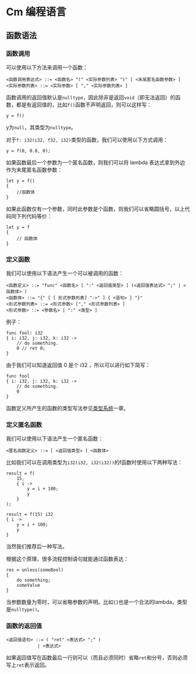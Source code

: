 # Cm 编程语言

## 函数语法

### 函数调用

可以使用以下方法来调用一个函数：

```bnf
<函数调用表达式> ::= <函数名> "(" <实际参数列表> ")" [ <末尾匿名函数参数> ]
<实际参数列表> ::= <实际参数> [ "," <实际参数列表> ]
```

函数调用的返回值默认是`nulltype`，因此除非是返回`void`（即无法返回）的函数，都是有返回值的，比如`f()`函数不声明返回，则可以这样写：

```cm
y = f()
```

y为`null`，其类型为`nulltype`。

对于`f: i32(i32, f32, i32)`类型的函数，我们可以使用以下方式调用：

```cm
y = f(0, 0.0, 0);
```

如果函数最后一个参数为一个匿名函数，则我们可以将 lambda 表达式拿到外边作为末尾匿名函数参数：

```cm
let y = f()
{
	//函数体
}
```

如果此函数仅有一个参数，同时此参数是个函数，则我们可以省略圆括号，以上代码同下列代码等价：

```cm
let y = f
{
	// 函数体
}
```

### 定义函数
我们可以使用以下语法产生一个可以被调用的函数：

```bnf
<函数定义> ::= "func" <函数名> [ ":" <返回值类型> ] (<返回值表达式> ";" | <函数体> )
<函数体> ::= "{" [ [ 形式参数列表] "->" ] { <语句> } "}"
<形式参数列表> ::= <形式参数> ["," <形式参数列表> ]
<形式参数> ::= <参数名> [ ":" <类型> ]
```

例子：
```cm
func fool: i32
{ i: i32, j: i32, k: i32 ->
	// do something.
	0 // ret 0;
}
```

由于我们可以知道返回值 0 是个 i32 ，所以可以进行如下简写：
```cm
func fool
{ i: i32, j: i32, k: i32 ->
	// do something.
	0
}
```

函数定义所产生的函数的类型写法参见[类型系统](./)一章。

### 定义匿名函数

我们可以使用以下语法产生一个匿名函数：

```bnf
<匿名函数定义> ::= [ <返回值类型> ] <函数体>
```

比如我们可以在调用类型为`i32(i32, i32(i32))`的f函数时使用以下两种写法：

```cm
result = f(
	15,
	{ i ->
		y = i + 100;
		y
	}
);
```

```cm
result = f(15) i32
{ i ->
	y = i + 100;
	y
}
```

当然我们推荐后一种写法。

根据这个原理，很多流程控制语句就能通过函数表达：

```
res = unless(someBool)
{
	do something;
	someValue
}
```

当参数数量为零时，可以省略参数的声明。比如`{}`也是一个合法的lambda，类型是`nulltype()`。

### 函数的返回值

```bnf
<返回值语句> ::= ( "ret" <表达式> ";" )
            | <表达式>
```

如果返回值写在函数最后一行则可以（而且必须同时）省略`ret`和分号，否则必须写上`ret`表示返回。
